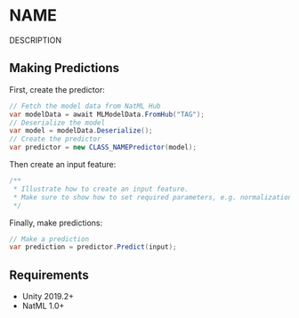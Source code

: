 # NAME
DESCRIPTION

## Making Predictions
First, create the predictor:
```csharp
// Fetch the model data from NatML Hub
var modelData = await MLModelData.FromHub("TAG");
// Deserialize the model
var model = modelData.Deserialize();
// Create the predictor
var predictor = new CLASS_NAMEPredictor(model);
```

Then create an input feature:
```csharp
/**
 * Illustrate how to create an input feature.
 * Make sure to show how to set required parameters, e.g. normalization on images
 */
```

Finally, make predictions:
```csharp
// Make a prediction
var prediction = predictor.Predict(input);
```

## Requirements
- Unity 2019.2+
- NatML 1.0+